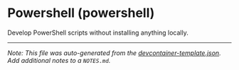
# Powershell (powershell)

Develop PowerShell scripts without installing anything locally.





---

_Note: This file was auto-generated from the [devcontainer-template.json](https://github.com/igecloudsdev/devcontainer-template/blob/main/src/powershell/devcontainer-template.json).  Add additional notes to a `NOTES.md`._
